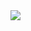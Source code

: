 <img src="https://capsule-render.vercel.app/api?type=waving&color=gradient&height=200&section=header&text=capsule%20render&fontSize=90" />
